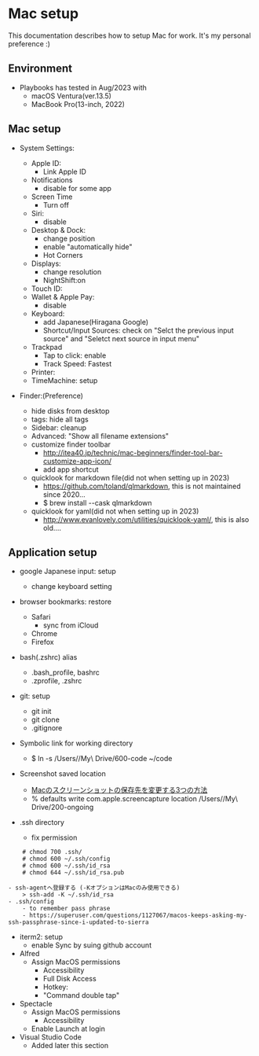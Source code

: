 
# Mac setup

This documentation describes how to setup Mac for work. It's my personal preference :)

## Environment
- Playbooks has tested in Aug/2023 with 
 	- macOS Ventura(ver.13.5)
	- MacBook Pro(13-inch, 2022)

## Mac setup

- System Settings:
	- Apple ID:
		- Link Apple ID
	- Notifications
		- disable for some app
  	- Screen Time
		- Turn off
 	- Siri:
		- disable
 	- Desktop & Dock:
		- change position
		- enable "automatically hide"
  		- Hot Corners
	- Displays:
		- change resolution
		- NightShift:on
  	- Touch ID:
	- Wallet & Apple Pay:
		- disable
	- Keyboard:
		- add Japanese(Hiragana Google)
		- Shortcut/Input Sources: check on "Selct the previous input source" and "Seletct next source in input menu"
	- Trackpad
		- Tap to click: enable
		- Track Speed: Fastest
	- Printer:
	- TimeMachine: setup

- Finder:(Preference)
	- hide disks from desktop
	- tags: hide all tags
	- Sidebar: cleanup
	- Advanced: "Show all filename extensions"
	- customize finder toolbar
		- http://itea40.jp/technic/mac-beginners/finder-tool-bar-customize-app-icon/
		- add app shortcut
	- quicklook for markdown file(did not when setting up in 2023)
		- https://github.com/toland/qlmarkdown, this is not maintained since 2020...
		- $ brew install --cask qlmarkdown
	- quicklook for yaml(did not when setting up in 2023)
		- http://www.evanlovely.com/utilities/quicklook-yaml/, this is also old....

## Application setup

- google Japanese input: setup
	- change keyboard setting
- browser bookmarks: restore
	- Safari
		- sync from iCloud
	- Chrome
	- Firefox
- bash(.zshrc) alias
	- .bash_profile, bashrc
	- .zprofile, .zshrc
- git: setup
	- git init
	- git clone
	- .gitignore
- Symbolic link for working directory
	- $ ln -s /Users/<GDRIVE-PATH>/My\ Drive/600-code ~/code
- Screenshot saved location
	- [Macのスクリーンショットの保存先を変更する3つの方法](https://yama-mac.com/change_the_screenshot_save_location_and_file_format/#change_location)
	- % defaults write com.apple.screencapture location /Users/<GDRIVE-PATH>/My\ Drive/200-ongoing 

- .ssh directory
	- fix permission
```
    # chmod 700 .ssh/
    # chmod 600 ~/.ssh/config
    # chmod 600 ~/.ssh/id_rsa
    # chmod 644 ~/.ssh/id_rsa.pub
```
    - ssh-agentへ登録する (-KオプションはMacのみ使用できる)
		> ssh-add -K ~/.ssh/id_rsa
	- .ssh/config
		- to remember pass phrase
		- https://superuser.com/questions/1127067/macos-keeps-asking-my-ssh-passphrase-since-i-updated-to-sierra
- iterm2: setup
	- enable Sync by suing github account
- Alfred
	- Assign MacOS permissions
		- Accessibility
		- Full Disk Access
    	- Hotkey:
		- "Command double tap"
- Spectacle
	- Assign MacOS permissions
		- Accessibility
	- Enable Launch at login
- Visual Studio Code
	- Added later this section
